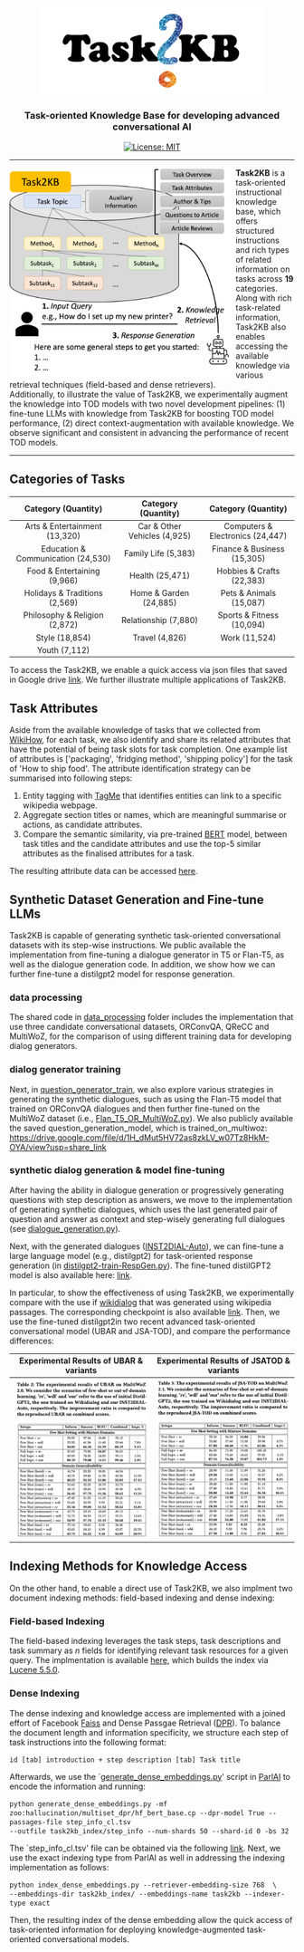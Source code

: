 <p align="center">
  <img src="./task2kb.png" width="400" />
</p>

<h3 align="center">
    <p>Task-oriented Knowledge Base for developing advanced conversational AI</p>
</h3>

<div align="center">
  
  [![License: MIT](https://img.shields.io/badge/License-MIT-yellow.svg)](https://opensource.org/licenses/MIT)
  
</div>

---

<div>
  <img src="./overview.png" width="400" align="left"> 
  
  **Task2KB** is a task-oriented instructional knowledge base, which offers structured instructions and rich types of related information on tasks across **19** categories. Along with rich task-related information, Task2KB also enables accessing the available knowledge via various retrieval techniques (field-based and dense retrievers).  
  Additionally, to illustrate the value of Task2KB, we experimentally augment the knowledge into TOD models with two novel development pipelines: (1) fine-tune LLMs with knowledge from Task2KB for boosting TOD model performance, (2) direct context-augmentation with available knowledge. We observe significant and consistent in advancing the performance of recent TOD models.
</div>

---

## Categories of Tasks

Category (Quantity) | Category (Quantity) | Category (Quantity) 
:-------------------------:|:-------------------------:|:-------------------------:
Arts & Entertainment (13,320) | Car & Other Vehicles (4,925) | Computers & Electronics (24,447)
Education & Communication (24,530) | Family Life (5,383) | Finance & Business (15,305)
Food & Entertaining (9,966) | Health (25,471) | Hobbies & Crafts (22,383)
Holidays & Traditions (2,569)| Home & Garden (24,885) | Pets & Animals (15,087)
Philosophy & Religion (2,872) | Relationship (7,880) | Sports & Fitness (10,094)
Style (18,854)  | Travel (4,826) | Work (11,524)
Youth (7,112) ||

To access the Task2KB, we enable a quick access via json files that saved in Google drive [link](
https://drive.google.com/drive/folders/1heZ15q5N85EysNLFLlCuPGmLw-Innojk?usp=share_link). We further illustrate multiple applications of Task2KB.

## Task Attributes
Aside from the available knowledge of tasks that we collected from [WikiHow](https://www.wikihow.com/Main-Page), for each task, we also identify and share its related attributes that have the potential of being task slots for task completion. One example list of attributes is ['packaging', 'fridging method', 'shipping policy'] for the task of 'How to ship food'. The attribute identification strategy can be summarised into following steps:

1. Entity tagging with [TagMe](https://sobigdata.d4science.org/web/tagme/) that identifies entities can link to a specific wikipedia webpage.
2. Aggregate section titles or names, which are meaningful summarise or actions, as candidate attributes.
3. Compare the semantic similarity, via pre-trained [BERT](https://huggingface.co/docs/transformers/model_doc/bert) model, between task titles and the candidate attributes and use the top-5 similar attributes as the finalised attributes for a task.

The resulting attribute data can be accessed [here](https://drive.google.com/drive/folders/1blaPTObkFI1g72zj5Cigt2JIy4ILqAR2?usp=drive_link).

## Synthetic Dataset Generation and Fine-tune LLMs
Task2KB is capable of generating synthetic task-oriented conversational datasets with its step-wise instructions. We public available the implementation from fine-tuning a dialogue generator in T5 or Flan-T5, as well as the dialogue generation code. In addition, we show how we can further fine-tune a distilgpt2 model for response generation.

### data processing
The shared code in [data_processing](https://github.com/wangxieric/task2kb-resource/tree/main/data_preprocessing) folder includes the implementation that use three candidate conversational datasets, ORConvQA, QReCC and MultiWoZ, for the comparison of using different training data for developing dialog generators.

### dialog generator training
Next, in [question_generator_train](https://github.com/wangxieric/task2kb-resource/tree/main/question_generator_train), we also explore various strategies in generating the synthetic dialogues, such as using the Flan-T5 model that trained on ORConvQA dialogues and then further fine-tuned on the MultiWoZ dataset (i.e., [Flan_T5_OR_MultiWoZ.py](https://github.com/wangxieric/task2kb-resource/blob/main/question_generator_train/Flan_T5_OR_MultiWoZ.py)). 
We also publicly available the saved question_generation_model, which is trained_on_multiwoz:
https://drive.google.com/file/d/1H_dMut5HV72as8zkLV_w07Tz8HkM-OYA/view?usp=share_link

### synthetic dialog generation & model fine-tuning
After having the ability in dialogue generation or progressively generating questions with step description as answers, we move to the implementation of generating synthetic dialogues, which uses the last generated pair of question and answer as context and step-wisely generating full dialogues (see [dialogue_generation.py](https://github.com/wangxieric/task2kb-resource/blob/main/dialogue_generation.py)). 

Next, with the generated dialogues ([INST2DIAL-Auto](
https://drive.google.com/drive/folders/1ZVPeWrYHRMJ_6MBqGWYuM6eYKJTw3-bC?usp=share_link)), we can fine-tune a large language model (e.g., distilgpt2) for task-oriented response generation (in [distilgpt2-train-RespGen.py](https://github.com/wangxieric/task2kb-resource/blob/main/distilgpt2-train-RespGen.py)). The fine-tuned distilGPT2 model is also available here: [link](https://drive.google.com/file/d/1HaY_pWIR6AgxXXmKA-MqFG5kS0iK-zsa/view?usp=share_link). 

In particular, to show the effectiveness of using Task2KB, we experimentally compare with the use if [wikidialog](https://github.com/google-research/dialog-inpainting) that was generated using wikipedia passages. The corresponding checkpoint is also available [link](https://drive.google.com/file/d/1Ls3XRgYPjs4oH-SeZw-lMCg2OzNUSmL-/view?usp=share_link). Then, we use the fine-tuned distilgpt2in two recent advanced task-oriented conversational model (UBAR and JSA-TOD), and compare the performance differences:

Experimental Results of UBAR & variants         |  Experimental Results of JSATOD & variants
:-------------------------:|:-------------------------:
![](./result_ubar.png)  |  ![](./result_jsatod.png)


## Indexing Methods for Knowledge Access 
On the other hand, to enable a direct use of Task2KB, we also implment two document indexing methods: field-based indexing and dense indexing:

### Field-based Indexing
The field-based indexing leverages the task steps, task descriptions and task summary as $n$ fields for identifying relevant task resources for a given query.
The implmentation is available [here](https://github.com/wangxieric/task2kb-resource/tree/main/indexing/field_indexing), which builds the index via [Lucene 5.5.0](https://lucene.apache.org/core/5_5_0/). 


### Dense Indexing

The dense indexing and knowledge access are implemented with a joined effort of Facebook [Faiss](https://github.com/facebookresearch/faiss) and Dense Passgae Retrieval ([DPR](https://github.com/facebookresearch/DPR)). To balance the document length and information specificity, we structure each step of task instructions into the following format: 

    id [tab] introduction + step description [tab] Task title
    
Afterwards, we use the `[generate_dense_embeddings.py](https://github.com/facebookresearch/ParlAI/blob/main/parlai/agents/rag/scripts/generate_dense_embeddings.py)' script in [ParlAI](https://parl.ai/docs/index.html) to encode the information and running:

    python generate_dense_embeddings.py -mf zoo:hallucination/multiset_dpr/hf_bert_base.cp --dpr-model True --passages-file step_info_cl.tsv  
    --outfile task2kb_index/step_info --num-shards 50 --shard-id 0 -bs 32
    
The `step_info_cl.tsv' file can be obtained via the following [link](https://drive.google.com/file/d/1QUNZ20hnRb_rbSenS12d1cTDW_niVk27/view?usp=share_link). Next, we use the exact indexing type from ParlAI as well in addressing the indexing implementation as follows:

    python index_dense_embeddings.py --retriever-embedding-size 768  \
    --embeddings-dir task2kb_index/ --embeddings-name task2kb --indexer-type exact

Then, the resulting index of the dense embedding allow the quick access of task-oriented information for deploying knowledge-augmented task-oriented conversational models.


<!-- This repository is about a resource paper, 'Task-Oriented Dialog System with Structured Instructional Knowledge' (under review). -->



<!-- In this work, we publicly available two task-oriented conversational datasets joined with a knowledge graph, Task2KB.

The links to access each dataset as well as the knowledge graph are given as follows:

INST2DIAL-Manual: 
https://drive.google.com/drive/folders/1hROuwee8BqfPtXkvTo_jmdK7korlntnP?usp=share_link

Task2KB:
https://drive.google.com/drive/folders/1heZ15q5N85EysNLFLlCuPGmLw-Innojk?usp=share_link

The data are presented as per different categories with json format, which allow them to be easy access.

We also public available the code in developing the question generators with T5/Flan-T5 encoder-decoder models, as well as the code
for fine-tuning a response generator based upon the generated datasets. -->

